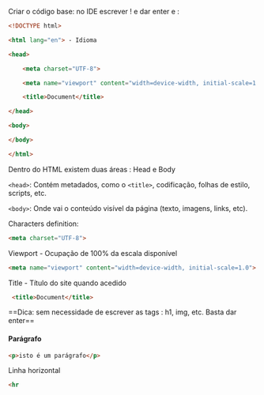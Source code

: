 Criar o código base: no IDE escrever ! e dar enter e : 

```html
<!DOCTYPE html>

<html lang="en"> - Idioma

<head>

    <meta charset="UTF-8">

    <meta name="viewport" content="width=device-width, initial-scale=1.0">

    <title>Document</title>

</head>

<body>

</body>

</html>
```

Dentro do HTML existem duas áreas : Head e Body

`<head>`: Contém metadados, como o `<title>`, codificação, folhas de estilo, scripts, etc.
    
`<body>`: Onde vai o conteúdo visível da página (texto, imagens, links, etc).


Characters definition:
```html
<meta charset="UTF-8">
```

Viewport - Ocupação de 100% da escala disponível
```html
<meta name="viewport" content="width=device-width, initial-scale=1.0">
```

Title - Título do site quando acedido
```html
 <title>Document</title>
```


==Dica: sem necessidade de escrever as tags : h1, img, etc. Basta dar enter== 

#### Parágrafo
```html
<p>isto é um parágrafo</p>
```

Linha horizontal
```html
<hr
```
